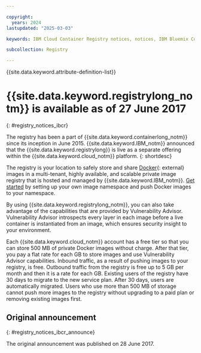 ```yaml
---

copyright:
  years: 2024
lastupdated: "2025-03-03"

keywords: IBM Cloud Container Registry notices, notices, IBM Bluemix Container Registry, available, ga

subcollection: Registry

---
```


{{site.data.keyword.attribute-definition-list}}

# {{site.data.keyword.registrylong_notm}} is available as of 27 June 2017
{: #registry_notices_ibcr}

The registry has been a part of {{site.data.keyword.containerlong_notm}} since its inception in June 2015. {{site.data.keyword.IBM_notm}} announced that the {{site.data.keyword.registrylong}} is live as a separate offering within the {{site.data.keyword.cloud_notm}} platform.
{: shortdesc}

The registry is your location to safely store and share [Docker](https://docs.docker.com/reference/cli/docker/){: external} images in a multi-tenant, highly available, and scalable private image registry that is hosted and managed by {{site.data.keyword.IBM_notm}}. [Get started](/docs/Registry?topic=Registry-getting-started) by setting up your own image namespace and push Docker images to your namespace.

By using {{site.data.keyword.registrylong_notm}}, you can also take advantage of the capabilities that are provided by Vulnerability Advisor. Vulnerability Advisor introspects every layer in each image before a live container is instantiated from an image, which ensures security insight to your environment.

Each {{site.data.keyword.cloud_notm}} account has a free tier so that you can store 500 MB of private Docker images without charge. After that tier, you pay a flat rate for each GB to store images and use Vulnerability Advisor capabilities. Inbound traffic, as a result of pushing images to your registry, is free. Outbound traffic from the registry is free up to 5 GB per month and then it is a rate for each GB. Existing users of the registry have 30 days to migrate to the new service plan. After 30 days, users are automatically migrated. Users who use more than 500 MB of storage cannot push more images to the registry without upgrading to a paid plan or removing existing images first.

## Original announcement
{: #registry_notices_ibcr_announce}

The original announcement was published on 28 June 2017.

